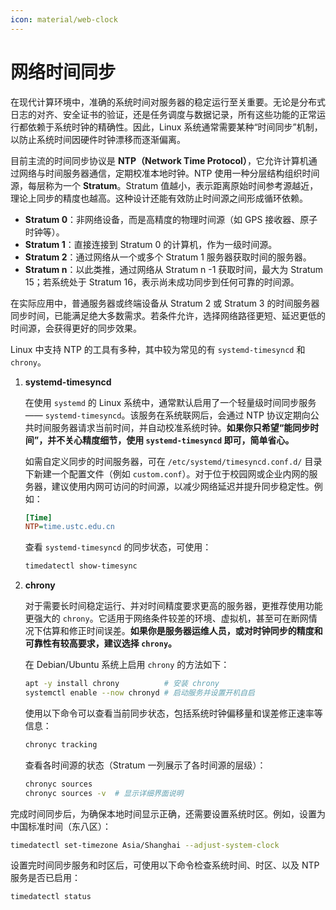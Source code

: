 ```yaml
---
icon: material/web-clock
---
```


# 网络时间同步

在现代计算环境中，准确的系统时间对服务器的稳定运行至关重要。无论是分布式日志的对齐、安全证书的验证，还是任务调度与数据记录，所有这些功能的正常运行都依赖于系统时钟的精确性。因此，Linux 系统通常需要某种“时间同步”机制，以防止系统时间因硬件时钟漂移而逐渐偏离。

目前主流的时间同步协议是 **NTP（Network Time Protocol）**，它允许计算机通过网络与时间服务器通信，定期校准本地时钟。NTP 使用一种分层结构组织时间源，每层称为一个 **Stratum**。Stratum 值越小，表示距离原始时间参考源越近，理论上同步的精度也越高。这种设计还能有效防止时间源之间形成循环依赖。

* **Stratum 0**：非网络设备，而是高精度的物理时间源（如 GPS 接收器、原子时钟等）。
* **Stratum 1**：直接连接到 Stratum 0 的计算机，作为一级时间源。
* **Stratum 2**：通过网络从一个或多个 Stratum 1 服务器获取时间的服务器。
* **Stratum n**：以此类推，通过网络从 Stratum n -1 获取时间，最大为 Stratum 15；若系统处于 Stratum 16，表示尚未成功同步到任何可靠的时间源。

在实际应用中，普通服务器或终端设备从 Stratum 2 或 Stratum 3 的时间服务器同步时间，已能满足绝大多数需求。若条件允许，选择网络路径更短、延迟更低的时间源，会获得更好的同步效果。

Linux 中支持 NTP 的工具有多种，其中较为常见的有 `systemd-timesyncd` 和 `chrony`。

1. **systemd-timesyncd**

    在使用 `systemd` 的 Linux 系统中，通常默认启用了一个轻量级时间同步服务 —— `systemd-timesyncd`。该服务在系统联网后，会通过 NTP 协议定期向公共时间服务器请求当前时间，并自动校准系统时钟。**如果你只希望“能同步时间”，并不关心精度细节，使用 `systemd-timesyncd` 即可，简单省心。**

    如需自定义同步的时间服务器，可在 `/etc/systemd/timesyncd.conf.d/` 目录下新建一个配置文件（例如 `custom.conf`）。对于位于校园网或企业内网的服务器，建议使用内网可访问的时间源，以减少网络延迟并提升同步稳定性。例如：

    ```ini
    [Time]
    NTP=time.ustc.edu.cn
    ```

    查看 `systemd-timesyncd` 的同步状态，可使用：

    ```bash
    timedatectl show-timesync
    ```

2. **chrony**

    对于需要长时间稳定运行、并对时间精度要求更高的服务器，更推荐使用功能更强大的 `chrony`。它适用于网络条件较差的环境、虚拟机，甚至可在断网情况下估算和修正时间误差。**如果你是服务器运维人员，或对时钟同步的精度和可靠性有较高要求，建议选择 `chrony`。**

    在 Debian/Ubuntu 系统上启用 `chrony` 的方法如下：

    ```bash
    apt -y install chrony          # 安装 chrony
    systemctl enable --now chronyd # 启动服务并设置开机自启
    ```

    使用以下命令可以查看当前同步状态，包括系统时钟偏移量和误差修正速率等信息：

    ```bash
    chronyc tracking
    ```

    查看各时间源的状态（Stratum 一列展示了各时间源的层级）：

    ```bash
    chronyc sources
    chronyc sources -v  # 显示详细界面说明
    ```

完成时间同步后，为确保本地时间显示正确，还需要设置系统时区。例如，设置为中国标准时间（东八区）：

```bash
timedatectl set-timezone Asia/Shanghai --adjust-system-clock
```

设置完时间同步服务和时区后，可使用以下命令检查系统时间、时区、以及 NTP 服务是否已启用：

```bash
timedatectl status
```

